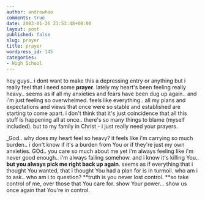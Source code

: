 ```yaml
---
author: andrewhao
comments: true
date: 2003-01-26 23:53:48+00:00
layout: post
published: false
slug: prayer
title: prayer
wordpress_id: 145
categories:
- High School
---
```


hey guys.. i dont want to make this a depressing entry or anything but i really feel that i need some **prayer**. lately my heart's been feeling really heavy.. seems as if all my anxieties and fears have been dug up again.. and i'm just feeling so overwhelmed. feels like everything.. all my plans and expectations and views that once were so stable and established are starting to come apart. i don't think that it's just coincidence that all this stuff is happening all at once.. there's so many things to blame (myself included). but to my family in Christ - i just really need your prayers.

_God.. why does my heart feel so heavy? it feels like i'm carrying so much burden.. i don't know if it's a burden from You or if they're just my own anxieties. GOd.. you care so much about me yet i'm always feeling like i'm never good enough.. i'm always failing somehow. and i know it's killing You.. **but you always pick me right back up again**. seems as if everything that i thought You wanted, that i thought You had a plan for is in turmoil. who am i to ask.. who am i to question? **truth is you never lost control. **so take control of me, over those that You care for. show Your power... show us once again that You're in control. 
